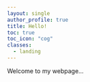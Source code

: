 ```yaml
---
layout: single
author_profile: true
title: Hello!
toc: true
toc_icon: "cog"
classes:
  - landing
---
```


Welcome to my webpage...
